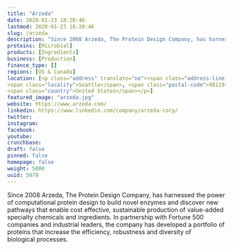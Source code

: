 ```yaml
---
title: "Arzeda"
date: 2020-01-23 18:20:46
lastmod: 2020-01-23 18:20:46
slug: /arzeda
description: "Since 2008 Arzeda, The Protein Design Company, has harnessed the power of computational protein design to build novel enzymes and discover new pathways that enable cost effective, sustainable production of value-added specialty chemicals and ingredients. In partnership with Fortune 500 companies and industrial leaders, the company has developed a portfolio of proteins that increase the efficiency, robustness and diversity of biological processes. "
proteins: [Microbial]
products: [Ingredients]
business: [Production]
finance_type: []
regions: [US & Canada]
location: [<p class="address" translate="no"><span class="address-line1">Thorndyke Avenue West</span><br>
<span class="locality">Seattle</span>, <span class="postal-code">98119</span><br>
<span class="country">United States</span></p>]
featured_image: "arzeda.jpg"
website: https://www.arzeda.com/
linkedin: https://www.linkedin.com/company/arzeda-corp/
twitter: 
instagram: 
facebook: 
youtube: 
crunchbase: 
draft: false
pinned: false
homepage: false
weight: 5000
uuid: 5879
---
```

Since 2008 Arzeda, The Protein Design Company, has harnessed the power of computational protein design to build novel enzymes and discover new pathways that enable cost effective, sustainable production of value-added specialty chemicals and ingredients. In partnership with Fortune 500 companies and industrial leaders, the company has developed a portfolio of proteins that increase the efficiency, robustness and diversity of biological processes. 
